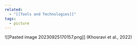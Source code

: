 ```yaml
---
related:
  - "[[Tools and Technologies]]"
tags:
  - picture
---
```

![[Pasted image 20230925170157.png]]
(Khosravi et al., 2022)